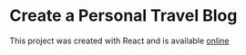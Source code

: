 # Create a Personal Travel Blog

This project was created with React and is available [online](https://react.kylemperkins.com/traveljournal/)